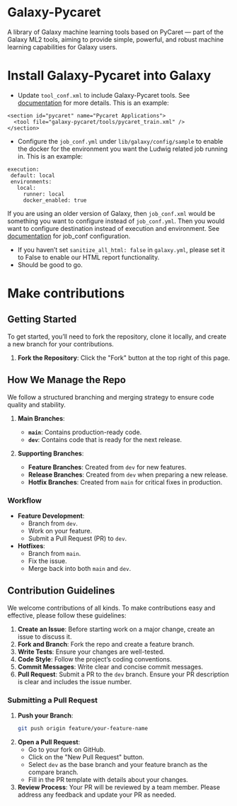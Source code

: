 # Galaxy-Pycaret
A library of Galaxy machine learning tools based on PyCaret — part of the Galaxy ML2 tools, aiming to provide simple, powerful, and robust machine learning capabilities for Galaxy users.

# Install Galaxy-Pycaret into Galaxy

* Update `tool_conf.xml` to include Galaxy-Pycaret tools. See [documentation](https://docs.galaxyproject.org/en/master/admin/tool_panel.html) for more details. This is an example:
```
<section id="pycaret" name="Pycaret Applications">
  <tool file="galaxy-pycaret/tools/pycaret_train.xml" />
</section>
```

* Configure the `job_conf.yml` under `lib/galaxy/config/sample` to enable the docker for the environment you want the Ludwig related job running in. This is an example:
```
execution:
 default: local
 environments:
   local:
     runner: local
     docker_enabled: true
```
If you are using an older version of Galaxy, then `job_conf.xml` would be something you want to configure instead of `job_conf.yml`. Then you would want to configure destination instead of execution and environment. 
See [documentation](https://docs.galaxyproject.org/en/master/admin/jobs.html#running-jobs-in-containers) for job_conf configuration. 
* If you haven’t set `sanitize_all_html: false` in `galaxy.yml`, please set it to False to enable our HTML report functionality.
* Should be good to go. 

# Make contributions

## Getting Started

To get started, you’ll need to fork the repository, clone it locally, and create a new branch for your contributions.

1. **Fork the Repository**: Click the "Fork" button at the top right of this page.

## How We Manage the Repo

We follow a structured branching and merging strategy to ensure code quality and stability.

1. **Main Branches**:
   - **`main`**: Contains production-ready code.
   - **`dev`**: Contains code that is ready for the next release.

2. **Supporting Branches**:
   - **Feature Branches**: Created from `dev` for new features.
   - **Release Branches**: Created from `dev` when preparing a new release.
   - **Hotfix Branches**: Created from `main` for critical fixes in production.

### Workflow

- **Feature Development**: 
  - Branch from `dev`.
  - Work on your feature.
  - Submit a Pull Request (PR) to `dev`.
- **Hotfixes**: 
  - Branch from `main`.
  - Fix the issue.
  - Merge back into both `main` and `dev`.

## Contribution Guidelines

We welcome contributions of all kinds. To make contributions easy and effective, please follow these guidelines:

1. **Create an Issue**: Before starting work on a major change, create an issue to discuss it.
2. **Fork and Branch**: Fork the repo and create a feature branch.
3. **Write Tests**: Ensure your changes are well-tested.
4. **Code Style**: Follow the project’s coding conventions.
5. **Commit Messages**: Write clear and concise commit messages.
6. **Pull Request**: Submit a PR to the `dev` branch. Ensure your PR description is clear and includes the issue number.

### Submitting a Pull Request

1. **Push your Branch**:
    ```bash
    git push origin feature/your-feature-name
    ```
2. **Open a Pull Request**:
   - Go to your fork on GitHub.
   - Click on the "New Pull Request" button.
   - Select `dev` as the base branch and your feature branch as the compare branch.
   - Fill in the PR template with details about your changes.
3. **Review Process**: Your PR will be reviewed by a team member. Please address any feedback and update your PR as needed.
